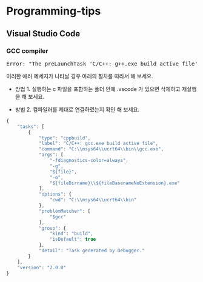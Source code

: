 # Programming-tips

## Visual Studio Code
### GCC compiler
<pre>
Error: "The preLaunchTask 'C/C++: g++.exe build active file' terminated with exit code 1"
</pre>

이러한 에러 메세지가 나타날 경우 아래의 절차를 따라서 해 보세요.   

* 방법 1. 실행하는 c 파일을 포함하는 폴더 안에 .vscode 가 있으면 삭제하고 재실행을 해 보세요.   
   
* 방법 2. 컴파일러를 제대로 연결하였는지 확인 해 보세요.   
```javascript
{
    "tasks": [
        {
            "type": "cppbuild",
            "label": "C/C++: gcc.exe build active file",
            "command": "C:\\msys64\\ucrt64\\bin\\gcc.exe",
            "args": [
                "-fdiagnostics-color=always",
                "-g",
                "${file}",
                "-o",
                "${fileDirname}\\${fileBasenameNoExtension}.exe"
            ],
            "options": {
                "cwd": "C:\\msys64\\ucrt64\\bin"
            },
            "problemMatcher": [
                "$gcc"
            ],
            "group": {
                "kind": "build",
                "isDefault": true
            },
            "detail": "Task generated by Debugger."
        }
    ],
    "version": "2.0.0"
}
```
